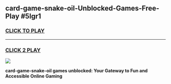 
## card-game-snake-oil-Unblocked-Games-Free-Play #5lgr1
<h3>
<a href="https://us.freeplayer.one?title=card-game-snake-oil&ref=9M">CLICK TO PLAY</a></h3>
<hr>

<h3>
<a href="https://us.freeplayer.one?title=card-game-snake-oil&ref=9M">CLICK 2 PLAY</a>
  
</h3>

<a href="https://us.freeplayer.one?title=card-game-snake-oil&ref=9M"><img src="https://clearcache.store/games.png"></a>


**card-game-snake-oil games unblocked: Your Gateway to Fun and Accessible Online Gaming**
